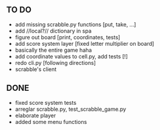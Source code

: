 ## TO DO
- add missing scrabble.py functions [put, take, ...]
- add //local?// dictionary in spa
- figure out board [print, coordinates, tests]
- add score system layer [fixed letter multiplier on board]
- basically the entire game haha
- add coordinate values to cell.py, add tests [!]
- redo cli.py [following directions] 
- scrabble's client

## DONE
- fixed score system tests
- arreglar scrabble.py, test_scrabble_game.py
- elaborate player
- added some menu functions